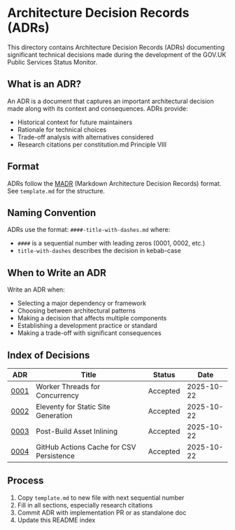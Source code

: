 # Architecture Decision Records (ADRs)

This directory contains Architecture Decision Records (ADRs) documenting significant technical decisions made during the development of the GOV.UK Public Services Status Monitor.

## What is an ADR?

An ADR is a document that captures an important architectural decision made along with its context and consequences. ADRs provide:
- Historical context for future maintainers
- Rationale for technical choices
- Trade-off analysis with alternatives considered
- Research citations per constitution.md Principle VIII

## Format

ADRs follow the [MADR](https://adr.github.io/madr/) (Markdown Architecture Decision Records) format. See `template.md` for the structure.

## Naming Convention

ADRs use the format: `####-title-with-dashes.md` where:
- `####` is a sequential number with leading zeros (0001, 0002, etc.)
- `title-with-dashes` describes the decision in kebab-case

## When to Write an ADR

Write an ADR when:
- Selecting a major dependency or framework
- Choosing between architectural patterns
- Making a decision that affects multiple components
- Establishing a development practice or standard
- Making a trade-off with significant consequences

## Index of Decisions

| ADR | Title | Status | Date |
|-----|-------|--------|------|
| [0001](0001-worker-threads-for-health-checks.md) | Worker Threads for Concurrency | Accepted | 2025-10-22 |
| [0002](0002-eleventy-static-site-generator.md) | Eleventy for Static Site Generation | Accepted | 2025-10-22 |
| [0003](0003-post-build-asset-inlining.md) | Post-Build Asset Inlining | Accepted | 2025-10-22 |
| [0004](0004-github-actions-cache-csv-storage.md) | GitHub Actions Cache for CSV Persistence | Accepted | 2025-10-22 |

## Process

1. Copy `template.md` to new file with next sequential number
2. Fill in all sections, especially research citations
3. Commit ADR with implementation PR or as standalone doc
4. Update this README index
